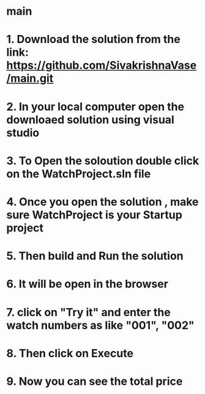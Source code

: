 # main
# 1. Download the solution from the link:  https://github.com/SivakrishnaVase/main.git
# 2. In your local computer open the downloaed solution using visual studio
# 3. To Open the soloution double click on the WatchProject.sln file 
# 4. Once you open the solution , make sure WatchProject is your Startup project
# 5. Then build and Run the solution 
# 6. It will be open in the browser
# 7. click on "Try it" and enter the watch numbers as like  "001", "002"
# 8. Then click on Execute
# 9. Now you can see the total price
